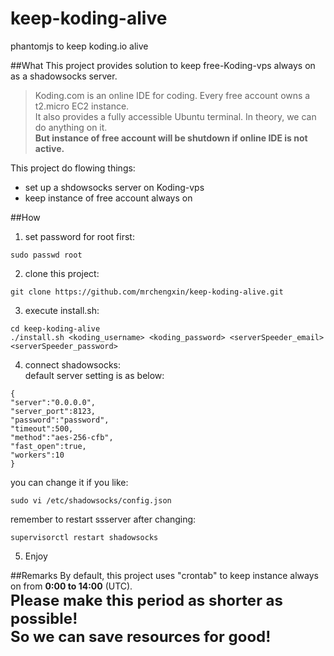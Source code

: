 # keep-koding-alive
phantomjs to keep koding.io alive  

##What
This project provides solution to keep free-Koding-vps always on as a shadowsocks server.  

> Koding.com is an online IDE for coding. Every free account owns a t2.micro EC2 instance.  
> It also provides a fully accessible Ubuntu terminal. In theory, we can do anything on it.  
> **But instance of free account will be shutdown if online IDE is not active.**

This project do flowing things:
* set up a shdowsocks server on Koding-vps
* keep instance of free account always on

##How
1. set password for root first:  
 ```
 sudo passwd root
 ```
2. clone this project:  
 ```
 git clone https://github.com/mrchengxin/keep-koding-alive.git
 ```
3. execute install.sh:  
 ```
 cd keep-koding-alive
 ./install.sh <koding_username> <koding_password> <serverSpeeder_email> <serverSpeeder_password>
 ```
4. connect shadowsocks:  
 default server setting is as below:  
 ```
 {
 "server":"0.0.0.0",
 "server_port":8123,
 "password":"password",
 "timeout":500,
 "method":"aes-256-cfb",
 "fast_open":true,
 "workers":10
 }
 ```
 you can change it if you like:  
 ```
 sudo vi /etc/shadowsocks/config.json
 ```
 remember to restart ssserver after changing:  
 ```
 supervisorctl restart shadowsocks
 ```
5. Enjoy

##Remarks
By default, this project uses "crontab" to keep instance always on from **0:00 to 14:00** (UTC).  
<font size='5'>
**Please make this period as shorter as possible!  
So we can save resources for good!**
</font>  
